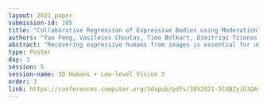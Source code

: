 ```yaml
---
layout: 2021_paper
submission-id: 285
title: "Collaborative Regression of Expressive Bodies using Moderation"
authors: "Yao Feng, Vasileios Choutas, Timo Bolkart, Dimitrios Tzionas and Michael J. Black"
abstract: "Recovering expressive humans from images is essential for understanding human behavior. Methods that estimate 3D bodies, faces, or hands have progressed significantly, yet separately. Face methods recover accurate 3D shape and geometric details, but need a tight crop and struggle with extreme views and low resolution. Whole-body methods are robust to a wide range of poses and resolutions, but provide only a rough 3D face shape without details like wrinkles. To get the best of both worlds, we introduce PIXIE, which produces animatable, whole-body 3D avatars with realistic facial detail, from a single image. For this, PIXIE uses two key observations. First, existing work combines independent estimates from body, face, and hand experts, by trusting them equally. PIXIE introduces a novel moderator that merges the features of the experts, weighted by their confidence.Uniquely, part experts can contribute to the whole, using SMPL-X’s shared shape space across all body parts. Second, human shape is highly correlated with gender, but existing work ignores this. We label training images as male,female, or non-binary, and train PIXIE to infer “gendered” 3D body shapes with a novel shape loss. In addition to 3D body pose and shape parameters, PIXIE estimates expression, illumination, albedo and 3D facial surface displacements. Quantitative and qualitative evaluation shows that PIXIE estimates 3D humans with a more accurate whole-body shape and detailed face shape than the state of the art. Our models and code will be available for research."
type: Poster
day: 3
session: 5
session-name: 3D Humans + Low-level Vision 3
order: 3
link: https://conferences.computer.org/3dvpub/pdfs/3DV2021-5lXBZyiG3QAsRBKXHIjqU8/268800a792/268800a792.pdf
---
```

